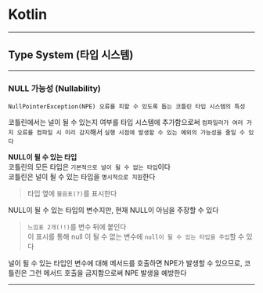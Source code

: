 # Kotlin
---
## Type System (타입 시스템)
---
### NULL 가능성 (Nullability)
```
NullPointerException(NPE) 오류를 피할 수 있도록 돕는 코틀린 타입 시스템의 특성
```
코틀린에서는 널이 될 수 있는지 여부를 타입 시스템에 추가함으로써 `컴파일러가 여러 가지 오류를 컴파일 시 미리 감지`해서 `실행 시점에 발생할 수 있는 예외의 가능성을 줄일 수 있다`

**NULL이 될 수 있는 타입**   
코틀린의 모든 타입은 `기본적으로 널이 될 수 없는 타입`이다   
코틀린은 널이 될 수 있는 타입을 `명시적으로 지원`한다   
> 타입 옆에 `물음표(?)`를 표시한다

NULL이 될 수 있는 타입의 변수지만, 현재 NULL이 아님을 주장할 수 있다
> `느낌표 2개(!!)`를 변수 뒤에 붙인다   
이 표시를 통해 null 이 될 수 없는 변수에 `null이 될 수 있는 타입을 주입`할 수 있다

널이 될 수 있는 타입인 변수에 대해 메서드를 호출하면 NPE가 발생할 수 있으므로, 코틀린은 그런 메서드 호출을 금지함으로써 NPE 발생을 예방한다

---